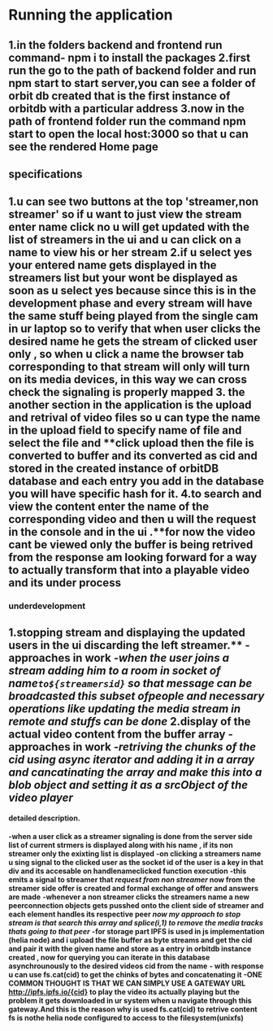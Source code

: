 # Running the application
1.in the folders backend  and frontend run command- npm i to install the packages 
2.first run the go to the path of backend folder and run npm start to start server,you can see a folder of orbit db created that is the first instance of orbitdb with a particular address
3.now in the path of frontend folder run the command npm start to open the local host:3000 so that u can see the rendered Home page 
---
## specifications
1.u can see  two buttons at the top 'streamer,non streamer' so if u want to just view the stream enter name click no u will get updated with the list of streamers in the ui and u can click on a name to view his or her stream
2.if u select yes your entered name gets displayed in the streamers list but your wont be displayed as soon as u select yes because since this is in the development phase and every stream will have the  same stuff being played from the single cam in ur laptop so to verify that when user clicks the desired name he gets the stream of clicked user only , so when u click a name the browser tab corresponding to that stream will only will turn on its media devices, in this way we can cross check the signaling is properly mapped
3. the another section in the application is the upload and retrival of video files so u can type the name in the upload field to specify name of file and select the file and **click upload then the file is converted to buffer and its converted as cid and stored in the created instance of orbitDB database and each entry you add in the database you will have  specific hash for it.
4.to search and view the content enter the name of the corresponding video and then u will the request in the console and in the ui .**for now the video cant be viewed only the buffer is being retrived from the response am looking forward for a way to actually transform that into a playable video and its under process
---
### underdevelopment
1.stopping stream and displaying the updated users in the ui discarding the left streamer.**
  **-approaches in work**
	    *-when the user joins a stream adding him to a room in socket of name`to${streamersid}` so that message can be broadcasted this subset ofpeople and necessary operations like updating the media stream in remote and stuffs can be done*
**2.display of the actual video content from the buffer array**
    **-approaches in work**
		  *-retriving the chunks of the cid using async iterator and adding it in a array and cancatinating the array and make this into a blob object and setting it as a srcObject of the video player*
---
#### detailed description.

**-when a user click as a streamer signaling is done from the server side list of current strmers is displayed along with his name , if its non streamer only the exixting list is displayed**
**-on clicking a streamers name u sing signal to the clicked user as the socket id of the user is a key in that div and its accesable on handlenameclicked function execution**
**-this emits a signal to streamer that *request from non streamer* now from the streamer side offer is created and formal exchange of offer and answers are made**
**-whenever a non streamer clicks the streamers name a new peerconnection objects gets pusshed onto the client side of streamer and each element handles its respective peer *now my approach to stop stream is that search this array and splice(i,1) to remove the media tracks thats going to that peer***
**-for storage part IPFS is used in js implementation (helia node) and i upload the file buffer as byte streams and get the cid and pair it with the given name and store as a entry in orbitdb instance created , now for querying you can iterate in this database asynchrounously to the desired videos cid from the name**
**- with response u can use fs.cat(cid) to get the chinks of bytes and concatenating it**
**-ONE COMMON THOUGHT IS THAT WE CAN SIMPLY USE A GATEWAY URL http://ipfs.ipfs.io/{cid} to play the video its actually playing but the problem it gets downloaded in ur system when u navigate through this gateway.And this is the reason why is used fs.cat(cid) to retrive content fs is nothe helia node configured to access to the filesystem(unixfs)**



  
